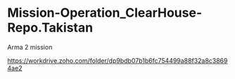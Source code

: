 # Mission-Operation_ClearHouse-Repo.Takistan
 Arma 2 mission

 https://workdrive.zoho.com/folder/dp9bdb07b1b6fc754499a88f32a8c38694ae2

 

